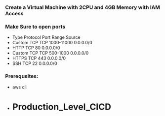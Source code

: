 ### Create a Virtual Machine with 2CPU and 4GB Memory with IAM Access
### Make Sure to open ports 
- Type            Protocol            Port Range          Source
- Custom TCP      TCP                 1000-11000          0.0.0.0/0
- HTTP            TCP                 80                  0.0.0.0/0
- Custom TCP      TCP                 500-1000            0.0.0.0/0
- HTTPS           TCP                 443                 0.0.0.0/0
- SSH             TCP                 22                  0.0.0.0/0

### Prerequsites:
- aws cli
- # Production_Level_CICD